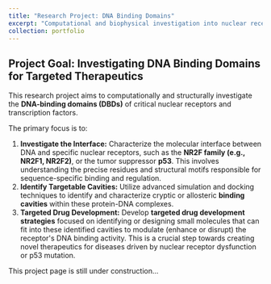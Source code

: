 ```yaml
---
title: "Research Project: DNA Binding Domains"
excerpt: "Computational and biophysical investigation into nuclear receptor and p53 DNA binding interfaces for targeted drug development.<br/><img src='/images/DBA-Evaluation.png'>"
collection: portfolio
---
```


## Project Goal: Investigating DNA Binding Domains for Targeted Therapeutics

This research project aims to computationally and structurally investigate the **DNA-binding domains (DBDs)** of critical nuclear receptors and transcription factors.

The primary focus is to:

1.  **Investigate the Interface:** Characterize the molecular interface between DNA and specific nuclear receptors, such as the **NR2F family (e.g., NR2F1, NR2F2)**, or the tumor suppressor **p53**. This involves understanding the precise residues and structural motifs responsible for sequence-specific binding and regulation.
2.  **Identify Targetable Cavities:** Utilize advanced simulation and docking techniques to identify and characterize cryptic or allosteric **binding cavities** within these protein-DNA complexes.
3.  **Targeted Drug Development:** Develop **targeted drug development strategies** focused on identifying or designing small molecules that can fit into these identified cavities to modulate (enhance or disrupt) the receptor's DNA binding activity. This is a crucial step towards creating novel therapeutics for diseases driven by nuclear receptor dysfunction or p53 mutation.

This project page is still under construction...
